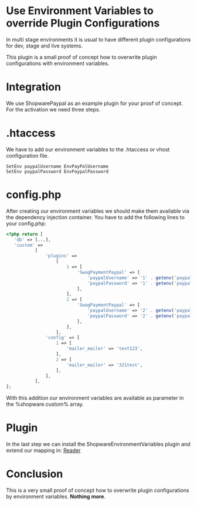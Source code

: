 # Use Environment Variables to override Plugin Configurations

In multi stage environments it is usual to have different plugin configurations for dev, stage and live systems. 

This plugin is a small proof of concept how to overwrite plugin configurations with environment variables. 

# Integration
We use ShopwarePaypal as an example plugin for your proof of concept. For the activation we need three steps. 

# .htaccess 

We have to add our environment variables to the .htaccess or vhost configuration file. 

```apacheconfig
SetEnv paypalUsername EnvPayPalUsername
SetEnv paypalPassword EnvPaypalPassword
```

# config.php
After creating our environment variables we should make them available via the dependency injection container. 
You have to add the following lines to your config.php:

```php
<?php return [
   'db' => [...],
   'custom' =>
           [
               'plugins' =>
                   [
                       1 => [
                           'SwagPaymentPaypal' => [
                               'paypalUsername' => '1' . getenv('paypalUsername'),
                               'paypalPassword' => '1' . getenv('paypalPassword'),
                           ],
                       ],
                       2 => [
                           'SwagPaymentPaypal' => [
                               'paypalUsername' => '2' . getenv('paypalUsername'),
                               'paypalPassword' => '2' . getenv('paypalPassword'),
                           ],
                       ],
                   ],
               'config' => [
                   1 => [
                       'mailer_mailer' => 'test123',
                   ],
                   2 => [
                       'mailer_mailer' => '321test',
                   ],
               ],
           ],
];
```

With this addition our environment variables are available as parameter in the %shopware.custom% array. 

# Plugin
In the last step we can install the ShopwareEnvironmentVariables plugin and extend our mapping in: [Reader](https://github.com/teiling88/shopware-environment-variables/blob/master/Reader.php#L35)

# Conclusion

This is a very small proof of concept how to overwrite plugin configurations by environment variables. **Nothing more**. 
